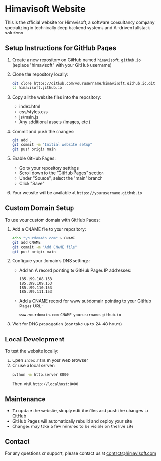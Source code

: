 # Himavisoft Website

This is the official website for Himavisoft, a software consultancy company specializing in technically deep backend systems and AI-driven fullstack solutions.

## Setup Instructions for GitHub Pages

1. Create a new repository on GitHub named `himavisoft.github.io` (replace "himavisoft" with your GitHub username)

2. Clone the repository locally:
   ```bash
   git clone https://github.com/yourusername/himavisoft.github.io.git
   cd himavisoft.github.io
   ```

3. Copy all the website files into the repository:
   - index.html
   - css/styles.css
   - js/main.js
   - Any additional assets (images, etc.)

4. Commit and push the changes:
   ```bash
   git add .
   git commit -m "Initial website setup"
   git push origin main
   ```

5. Enable GitHub Pages:
   - Go to your repository settings
   - Scroll down to the "GitHub Pages" section
   - Under "Source", select the "main" branch
   - Click "Save"

6. Your website will be available at `https://yourusername.github.io`

## Custom Domain Setup

To use your custom domain with GitHub Pages:

1. Add a CNAME file to your repository:
   ```bash
   echo "yourdomain.com" > CNAME
   git add CNAME
   git commit -m "Add CNAME file"
   git push origin main
   ```

2. Configure your domain's DNS settings:
   - Add an A record pointing to GitHub Pages IP addresses:
     ```
     185.199.108.153
     185.199.109.153
     185.199.110.153
     185.199.111.153
     ```
   - Add a CNAME record for www subdomain pointing to your GitHub Pages URL:
     ```
     www.yourdomain.com CNAME yourusername.github.io
     ```

3. Wait for DNS propagation (can take up to 24-48 hours)

## Local Development

To test the website locally:

1. Open `index.html` in your web browser
2. Or use a local server:
   ```bash
   python -m http.server 8000
   ```
   Then visit `http://localhost:8000`

## Maintenance

- To update the website, simply edit the files and push the changes to GitHub
- GitHub Pages will automatically rebuild and deploy your site
- Changes may take a few minutes to be visible on the live site

## Contact

For any questions or support, please contact us at contact@himavisoft.com 